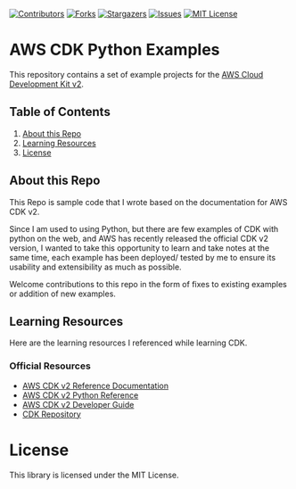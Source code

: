 <div id="top"></div>

[![Contributors][contributors-shield]][contributors-url]
[![Forks][forks-shield]][forks-url]
[![Stargazers][stars-shield]][stars-url]
[![Issues][issues-shield]][issues-url]
[![MIT License][license-shield]][license-url]

# AWS CDK Python Examples
This repository contains a set of example projects for the [AWS Cloud Development Kit v2](https://docs.aws.amazon.com/cdk/api/v2/docs/aws-construct-library.html).


## Table of Contents
1. [About this Repo](#About)
2. [Learning Resources](#Learning)
3. [License](#License)

## About this Repo <a name="About"></a>

This Repo is sample code that I wrote based on the documentation for AWS CDK v2.

Since I am used to using Python, but there are few examples of CDK with python on the web, and AWS has recently released the official CDK v2 version, I wanted to take this opportunity to learn and take notes at the same time, each example has been deployed/ tested by me to ensure its usability and extensibility as much as possible.

Welcome contributions to this repo in the form of fixes to existing examples or addition of new examples.


## Learning Resources <a name="Learning"></a>
Here are the learning resources I referenced while learning CDK.

### Official Resources
- [AWS CDK v2 Reference Documentation](https://docs.aws.amazon.com/cdk/api/v2/)
- [AWS CDK v2 Python Reference](https://docs.aws.amazon.com/cdk/api/v2/python/index.html)
- [AWS CDK v2 Developer Guide](https://docs.aws.amazon.com/zh_cn/cdk/v2/guide/home.html)
- [CDK Repository](https://github.com/aws/aws-cdk)


# License <a name="License"></a>
This library is licensed under the MIT License.



<!-- MARKDOWN LINKS & IMAGES -->
[contributors-shield]: https://img.shields.io/github/contributors/the-exile-110/aws-cdkv2-python-examples.svg?style=for-the-badge
[contributors-url]: https://github.com/the-exile-110/aws-cdkv2-python-examples/graphs/contributors
[forks-shield]: https://img.shields.io/github/forks/the-exile-110/aws-cdkv2-python-examples.svg?style=for-the-badge
[forks-url]: https://github.com/the-exile-110/aws-cdkv2-python-examples/network/members
[stars-shield]: https://img.shields.io/github/stars/the-exile-110/aws-cdkv2-python-examples.svg?style=for-the-badge
[stars-url]: https://github.com/the-exile-110/aws-cdkv2-python-examples/stargazers
[issues-shield]: https://img.shields.io/github/issues/the-exile-110/aws-cdkv2-python-examples.svg?style=for-the-badge
[issues-url]: https://github.com/the-exile-110/aws-cdkv2-python-examples/issues
[license-shield]: https://img.shields.io/github/license/the-exile-110/aws-cdkv2-python-examples.svg?style=for-the-badge
[license-url]: https://github.com/the-exile-110/aws-cdkv2-python-examples/blob/master/LICENSE.txt
[product-screenshot]: images/screenshot.png
